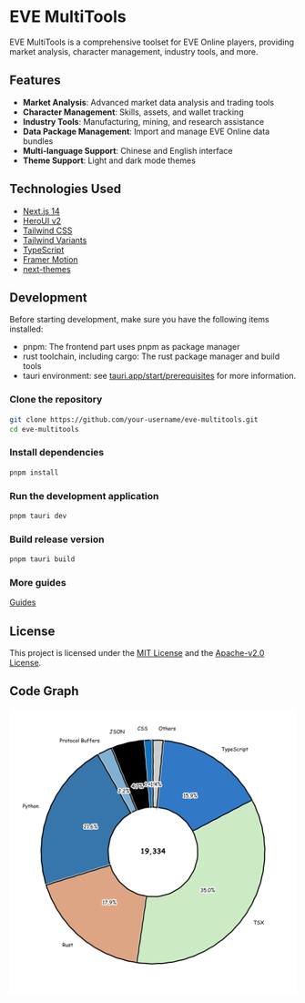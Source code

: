 # EVE MultiTools

EVE MultiTools is a comprehensive toolset for EVE Online players, providing market analysis, character management, industry tools, and more.

## Features

- **Market Analysis**: Advanced market data analysis and trading tools
- **Character Management**: Skills, assets, and wallet tracking
- **Industry Tools**: Manufacturing, mining, and research assistance
- **Data Package Management**: Import and manage EVE Online data bundles
- **Multi-language Support**: Chinese and English interface
- **Theme Support**: Light and dark mode themes

## Technologies Used

- [Next.js 14](https://nextjs.org/docs/getting-started)
- [HeroUI v2](https://heroui.com/)
- [Tailwind CSS](https://tailwindcss.com/)
- [Tailwind Variants](https://tailwind-variants.org)
- [TypeScript](https://www.typescriptlang.org/)
- [Framer Motion](https://www.framer.com/motion/)
- [next-themes](https://github.com/pacocoursey/next-themes)

## Development

Before starting development, make sure you have the following items installed:
- pnpm: The frontend part uses pnpm as package manager
- rust toolchain, including cargo: The rust package manager and build tools
- tauri environment: see [tauri.app/start/prerequisites](https://tauri.app/start/prerequisites/) for more information.

### Clone the repository

```bash
git clone https://github.com/your-username/eve-multitools.git
cd eve-multitools
```

### Install dependencies

```bash
pnpm install
```

### Run the development application

```bash
pnpm tauri dev
```

### Build release version

```bash
pnpm tauri build
```

### More guides

[Guides](./docs/README.md)

## License

This project is licensed under the [MIT License](LICENSE-MIT)
and the [Apache-v2.0 License](LICENSE-APACHE).

## Code Graph

![code-graph](tokei-chart.png)
